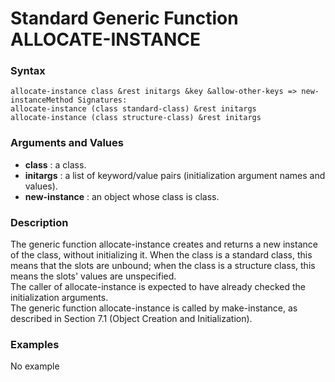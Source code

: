 <!-- Generated on 05/10/2020 by https://github.com/anto2oo/clhs-evolved -->

# Standard Generic Function ALLOCATE-INSTANCE

### Syntax
`allocate-instance class &rest initargs &key &allow-other-keys => new-instanceMethod Signatures:`  
`allocate-instance (class standard-class) &rest initargs`  
`allocate-instance (class structure-class) &rest initargs`  


### Arguments and Values
- **class** : a class.   
- **initargs** : a list of keyword/value pairs (initialization argument names and values).   
- **new-instance** : an object whose class is class.   


### Description
The generic function allocate-instance creates and returns a new instance of the class, without initializing it. When the class is a standard class, this means that the slots are unbound; when the class is a structure class, this means the slots' values are unspecified.  
The caller of allocate-instance is expected to have already checked the initialization arguments.  
The generic function allocate-instance is called by make-instance, as described in Section 7.1 (Object Creation and Initialization).



### Examples
No example  
